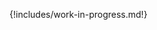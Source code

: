 {!includes/work-in-progress.md!}

<div hidden>

WSO2 API Manager Server 4.1.0 brings a range of new features and major improvements. The following aspects have changed in 4.1.0 compared to the previous WSO2 API-M versions.

!!! Attention "If you are using WSO2 Identity Server (WSO2 IS) as a Key Manager"
   
    Follow the instructions in [Upgrading WSO2 IS as the Key Manager to 5.11.0]({{base_path}}/install-and-setup/upgrading-wso2-is-as-key-manager/upgrading-from-is-km-570-to-is-5110). 

!!! Attention "If you are using Analytics"
    As the on-premise analytics data cannot be migrated to the Cloud, you need to maintain the old analytics server and keep the UI running for as long as you need that data (e.g., 3 months) after migrating to the new version of analytics in WSO2 API-M 4.1.0.

  
This page provides details about the behavioral changes from WSO2 API Manager Server 4.0.0 to 4.1.0

### REST API versions 
If you consume APIs which are exposed from the API Publisher, Developer Portal, Admin Portal and Gateway directly through the UIs or an external REST client like cURL, please note the latest version of them as below.  

  -   Publisher API (v3) 
  -   Admin Portal (v3)
  -   Developer Portal (v2)
  -   Gateway (v2)

### Changes in WSO2 API Manager 4.x.x 

- For more information on the configurations in the new configuration model, see the [Configuration Catalog]({{base_path}}/reference/config-catalog).

- From API-M 4.0.0 onwards, synapse artifacts have been removed from the file system and are managed via database. At server startup the synapse configs are loaded to the memory from the Traffic Manager.

- When Migrating a Kubernetes environment to a newer API Manager version it is recommended to do the data migration in a single container and then do the deployment.  - If you have done any customizations to the **default sequences** that ship with the product, you may merge the customizations. Also note that the fault messages have been changed from XML to JSON from API-M 4.0.0 onwards.  

- Prior to WSO2 API Manager 4.0.0, the distributed deployment consisted of five main product profiles, namely Publisher, Developer Portal, Gateway, Key Manager, and Traffic Manager. However, the new architecture in API-M 4.0.0 only has three profiles, namely Gateway, Traffic Manager, and Control Plane.

- All the data is persisted in databases **from WSO2 API-M 4.0.0 onwards**. Therefore, it is recommended to execute the migration client in the Control Plane profile.
        
- For more details on the WSO2 API-M 4.1.0 distributed deployment, see [WSO2 API Manager distributed documentation]({{base_path}}/install-and-setup/setup/distributed-deployment/understanding-the-distributed-deployment-of-wso2-api-m).

- From **API-M 4.0.0**,  server startup script has renamed as <code>api-manager.sh</code> (for Linux) and <code>api-manager.bat</code> (for Windows) 

    !!! important

        **From WSO2 API_M 4.0.0 onwards** error responses in API calls has changed from XML to JSON format.
        If you have developed client applications to handle XML error responses you give have to change the client applications to handle the JSON responses.
        As an example for a 404 error response previously it was as follows
        
            <am:fault xmlns:am="http://wso2.org/apimanager">
            <am:code>404</am:code>
            <am:type>Status report</am:type>
            <am:message>Not Found</am:message>
            <am:description>The requested resource is not available.</am:description>
            </am:fault>
        
        In API-M 4.0.0 onwards the above resopnse will changed as follows.
            
            
            {
            "code":"404",
            "type":"Status report",
            "message":"Not Found",
            "description":"The requested resource is not available."
            }
            
    
    !!! important
            
        **From WSO2 API_M 4.0.0 onwards**, following fault sequences were changed to send JSON responses as mentioned above. If you have done any custom changes to any of the following sequences previously,
        you have to add those custom changes manually to these changed files. 
        
        -   _auth_failure_handler_.xml
        -   _backend_failure_handler_.xml
        -   _block_api_handler_.xml
        -   _graphql_failure_handler_.xml
        -   _threat_fault_.xml
        -   _throttle_out_handler_.xml
        -   _token_fault_.xml
        -   fault.xml
        -   main.xml  

#### Mediation policies migration

With 4.1.0 release, WSO2 API manager has realigned it’s previous API level mediation policies feature to a more sophisticated policy feature which provides support for not only mediation policies, but a vast number of different use cases. Instead of API level policy allocation, the new feature supports policies at the operation level for regular gateway (synapse based) and at resource level for the choreo connect gateway. With this support, previous mediation policy support via Admin REST APIs is no longer available, instead  publisher REST API `operation-policies` support the same functionality. Publisher UI mediation policies which were displayed under runtime configuration has been removed and it is moved to a separate tab called `policies`. Therefore, you will be able to see the mediation policies in previous apim versions under policies UI.

Major functionalities of the new policies feature are listed below.

1. A new UI to manage common policies which can be shared across all the APIs.
2. An interactive UI in the API configurations to allocate the policies.
3. Increased granularity for the policy allocation which is spread until operation level.
4. Ability to apply multiple policies for a single operation and has an interactive UI to manage the policy execution order.
5. Ability to parameterize the policies with dynamic values and reuse the same policy across different operations with different configurations.

With these new features, we have removed the API level mediation policies and if you need to apply a policy with the same configurations across the API, you can do so by selecting the `Apply to all resources` option.

Previous mediation related resources from the Publisher and Admin REST API have been removed and you can achieve the same functionality via the operation-policies resource in the Publisher REST API.

APICTL Project structure has been changed and Sequences directory has been replaced with a new Policies directory. This policies directory contains the policies applied to the API at the operation level. Each policy has a specification file (yaml or json) which has all the meta information about the policy and a policy definition file (j2 file for regular gateway and gotmpl file for choreo connect) which contains the logic behind the policy. Policy allocation and policy order of each operation is recorded in the api.yaml file and if the policy is parameterized, values of each parameterized attribute are defined in this section.

For more information see, [OPA policy support]({{base_path}}/design/api-security/opa-validation/overview/#attaching-opa-policy)

#### GraphQL subscription 
If the GraphQL subscription operations are available on your existing GraphQL APIs in 4.0.0,  API-M 4.1.0 is supported for subscription operataion under websocket flow.

For more information see, [GraphQL subscription]({{base_path}}/consume/invoke-apis/invoke-apis-using-tools/invoke-an-graphql-api-using-the-integrated-graphql-console/#invoke-a-graphql-subscription-operation)

</div>
